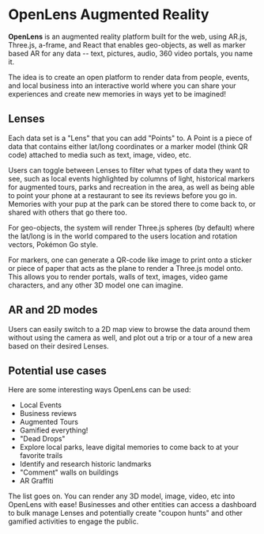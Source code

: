 # OpenLens Augmented Reality

**OpenLens** is an augmented reality platform built for the web, using AR.js, Three.js, a-frame, and React that enables geo-objects, as well as marker based AR for any data -- text, pictures, audio, 360 video portals, you name it. 

The idea is to create an open platform to render data from people, events, and local business into an interactive world where you can share your experiences and create new memories in ways yet to be imagined!


## Lenses

Each data set is a "Lens" that you can add "Points" to. A Point is a piece of data that contains either lat/long coordinates or a marker model (think QR code) attached to media such as text, image, video, etc. 

Users can toggle between Lenses to filter what types of data they want to see, such as local events highlighted by columns of light, historical markers for augmented tours, parks and recreation in the area, as well as being able to point your phone at a restaurant to see its reviews before you go in. Memories with your pup at the park can be stored there to come back to, or shared with others that go there too.  

For geo-objects, the system will render Three.js spheres (by default) where the lat/long is in the world compared to the users location and rotation vectors, Pokémon Go style.

For markers, one can generate a QR-code like image to print onto a sticker or piece of paper that acts as the plane to render a Three.js model onto. This allows you to render portals, walls of text, images, video game characters, and any other 3D model one can imagine. 


## AR and 2D modes

Users can easily switch to a 2D map view to browse the data around them without using the camera as well, and plot out a trip or a tour of a new area based on their desired Lenses.


## Potential use cases

Here are some interesting ways OpenLens can be used:

* Local Events
* Business reviews
* Augmented Tours
* Gamified everything!
* "Dead Drops"
* Explore local parks, leave digital memories to come back to at your favorite trails
* Identify and research historic landmarks
* "Comment" walls on buildings
* AR Graffiti

The list goes on. You can render any 3D model, image, video, etc into OpenLens with ease! Businesses and other entities can access a dashboard to bulk manage Lenses and potentially create "coupon hunts" and other gamified activities to engage the public.

